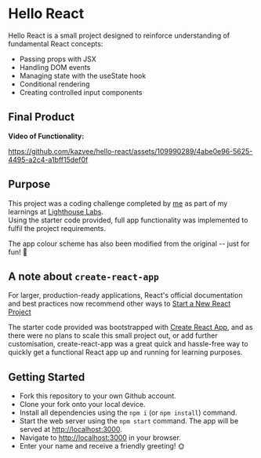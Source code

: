 # Hello React

Hello React is a small project designed to reinforce understanding of fundamental React concepts:
- Passing props with JSX
- Handling DOM events
- Managing state with the useState hook
- Conditional rendering
- Creating controlled input components

## Final Product

**Video of Functionality:**

https://github.com/kazvee/hello-react/assets/109990289/4abe0e96-5625-4495-a2c4-a1bff15def0f

## Purpose

This project was a coding challenge completed by [me](https://github.com/kazvee) as part of my learnings at [Lighthouse Labs](https://www.lighthouselabs.ca/en/web-development-flex-program).  
Using the starter code provided, full app functionality was implemented to fulfil the project requirements.

The app colour scheme has also been modified from the original -- just for fun! 🤩

## A note about `create-react-app`

For larger, production-ready applications, React's official documentation and best practices now recommend other ways to [Start a New React Project](https://react.dev/learn/start-a-new-react-project)

The starter code provided was bootstrapped with [Create React App](https://github.com/facebook/create-react-app), and as there were no plans to scale this small project out, or add further customisation, create-react-app was a great quick and hassle-free way to quickly get a functional React app up and running for learning purposes.

## Getting Started

- Fork this repository to your own Github account.
- Clone your fork onto your local device.
- Install all dependencies using the `npm i` (or `npm install`) command.
- Start the web server using the `npm start` command. The app will be served at [http://localhost:3000](http://localhost:3000/).
- Navigate to [http://localhost:3000](http://localhost:3000/) in your browser.
- Enter your name and receive a friendly greeting! 🌞

